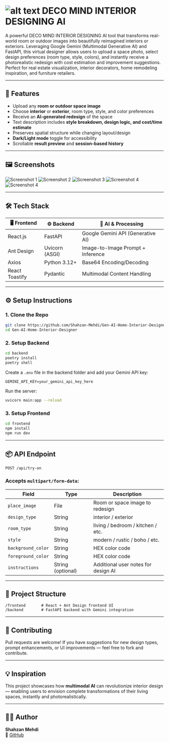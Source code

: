 # ![alt text](FullLogo.jpg) DECO MIND INTERIOR DESIGNING AI

A powerful DECO MIND INTERIOR DESIGNING AI tool that transforms real-world room or outdoor images into beautifully reimagined interiors or exteriors. Leveraging Google Gemini (Multimodal Generative AI) and FastAPI, this virtual designer allows users to upload a space photo, select design preferences (room type, style, colors), and instantly receive a photorealistic redesign with cost estimation and improvement suggestions.
Perfect for real estate visualization, interior decorators, home remodeling inspiration, and furniture retailers.

---

## 🚀 Features

- Upload any **room or outdoor space image**
- Choose **interior** or **exterior**, room type, style, and color preferences
- Receive an **AI-generated redesign** of the space
- Text description includes **style breakdown, design logic, and cost/time estimate**
- Preserves spatial structure while changing layout/design
- **Dark/Light mode** toggle for accessibility
- Scrollable **result preview** and **session-based history**

---

## 🖼️ Screenshots

![Screenshot 1](./screenshots/s1.png)
![Screenshot 2](./screenshots/s2.png)
![Screenshot 3](./screenshots/s3.png)
![Screenshot 4](./screenshots/s4.png)
![Screenshot 4](./screenshots/s5.png)

---

## 🛠️ Tech Stack

| 🖥️ Frontend           | ⚙️ Backend       | 🤖 AI & Processing       |
|------------------------|------------------|--------------------------|
| React.js               | FastAPI          | Google Gemini API (Generative AI) |
| Ant Design             | Uvicorn (ASGI)   | Image-to-Image Prompt + Inference |
| Axios                  | Python 3.12+     | Base64 Encoding/Decoding |
| React Toastify         | Pydantic         | Multimodal Content Handling |

---

## ⚙️ Setup Instructions

### 1. Clone the Repo

```bash
git clone https://github.com/Shahzan-Mehdi/Gen-AI-Home-Interior-Designer.git
cd Gen-AI-Home-Interior-Designer
```

### 2. Setup Backend

```bash
cd backend
poetry install
poetry shell
```

Create a `.env` file in the backend folder and add your Gemini API key:

```
GEMINI_API_KEY=your_gemini_api_key_here
```

Run the server:

```bash
uvicorn main:app --reload
```

### 3. Setup Frontend

```bash
cd frontend
npm install
npm run dev
```

---

## 📦 API Endpoint

```
POST /api/try-on
```

### Accepts `multipart/form-data`:

| Field           | Type        | Description                                  |
|----------------|-------------|----------------------------------------------|
| `place_image`   | File        | Room or space image to redesign              |
| `design_type`   | String      | interior / exterior                          |
| `room_type`     | String      | living / bedroom / kitchen / etc.            |
| `style`         | String      | modern / rustic / boho / etc.                |
| `background_color` | String  | HEX color code                               |
| `foreground_color` | String  | HEX color code                               |
| `instructions`  | String (optional) | Additional user notes for design AI     |

---

## 📁 Project Structure

```
/frontend       # React + Ant Design frontend UI
/backend        # FastAPI backend with Gemini integration
```

---

## 🤝 Contributing

Pull requests are welcome! If you have suggestions for new design types, prompt enhancements, or UI improvements — feel free to fork and contribute.

---


## 💡 Inspiration

This project showcases how **multimodal AI** can revolutionize interior design — enabling users to envision complete transformations of their living spaces, instantly and photorealistically.

---

## 🙋‍♂️ Author

**Shahzan Mehdi**  
🔗 [GitHub](https://github.com/Shahzan-Mehdi) 
